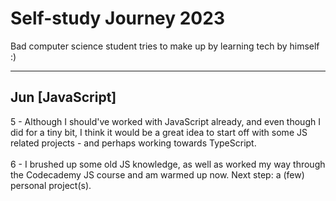 # Self-study Journey 2023
Bad computer science student tries to make up by learning tech by himself :)

---

## Jun        [JavaScript]
5 - Although I should've worked with JavaScript already, and even though I did for a tiny bit, I think it would be a great idea to start off with some JS related projects - and perhaps working towards TypeScript.
\
\
6 - I brushed up some old JS knowledge, as well as worked my way through the Codecademy JS course and am warmed up now. Next step: a (few) personal project(s).
